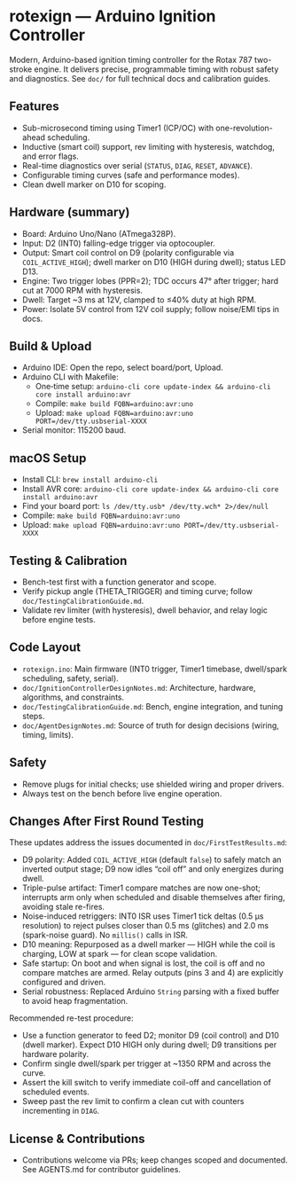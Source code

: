 # rotexign — Arduino Ignition Controller

Modern, Arduino-based ignition timing controller for the Rotax 787 two-stroke engine. It delivers precise, programmable timing with robust safety and diagnostics. See `doc/` for full technical docs and calibration guides.

## Features
- Sub-microsecond timing using Timer1 (ICP/OC) with one-revolution-ahead scheduling.
- Inductive (smart coil) support, rev limiting with hysteresis, watchdog, and error flags.
- Real-time diagnostics over serial (`STATUS`, `DIAG`, `RESET`, `ADVANCE`).
- Configurable timing curves (safe and performance modes).
 - Clean dwell marker on D10 for scoping.

## Hardware (summary)
- Board: Arduino Uno/Nano (ATmega328P).
- Input: D2 (INT0) falling-edge trigger via optocoupler.
- Output: Smart coil control on D9 (polarity configurable via `COIL_ACTIVE_HIGH`); dwell marker on D10 (HIGH during dwell); status LED D13.
- Engine: Two trigger lobes (PPR=2); TDC occurs 47° after trigger; hard cut at 7000 RPM with hysteresis.
- Dwell: Target ~3 ms at 12V, clamped to ≤40% duty at high RPM.
- Power: Isolate 5V control from 12V coil supply; follow noise/EMI tips in docs.

## Build & Upload
- Arduino IDE: Open the repo, select board/port, Upload.
- Arduino CLI with Makefile:
  - One‑time setup: `arduino-cli core update-index && arduino-cli core install arduino:avr`
  - Compile: `make build FQBN=arduino:avr:uno`
  - Upload: `make upload FQBN=arduino:avr:uno PORT=/dev/tty.usbserial-XXXX`
- Serial monitor: 115200 baud.

## macOS Setup
- Install CLI: `brew install arduino-cli`
- Install AVR core: `arduino-cli core update-index && arduino-cli core install arduino:avr`
- Find your board port: `ls /dev/tty.usb* /dev/tty.wch* 2>/dev/null`
- Compile: `make build FQBN=arduino:avr:uno`
- Upload: `make upload FQBN=arduino:avr:uno PORT=/dev/tty.usbserial-XXXX`

## Testing & Calibration
- Bench-test first with a function generator and scope.
- Verify pickup angle (THETA_TRIGGER) and timing curve; follow `doc/TestingCalibrationGuide.md`.
- Validate rev limiter (with hysteresis), dwell behavior, and relay logic before engine tests.

## Code Layout
- `rotexign.ino`: Main firmware (INT0 trigger, Timer1 timebase, dwell/spark scheduling, safety, serial).
- `doc/IgnitionControllerDesignNotes.md`: Architecture, hardware, algorithms, and constraints.
- `doc/TestingCalibrationGuide.md`: Bench, engine integration, and tuning steps.
- `doc/AgentDesignNotes.md`: Source of truth for design decisions (wiring, timing, limits).

## Safety
- Remove plugs for initial checks; use shielded wiring and proper drivers.
- Always test on the bench before live engine operation.

## Changes After First Round Testing

These updates address the issues documented in `doc/FirstTestResults.md`:

- D9 polarity: Added `COIL_ACTIVE_HIGH` (default `false`) to safely match an inverted output stage; D9 now idles “coil off” and only energizes during dwell.
- Triple-pulse artifact: Timer1 compare matches are now one-shot; interrupts arm only when scheduled and disable themselves after firing, avoiding stale re-fires.
- Noise-induced retriggers: INT0 ISR uses Timer1 tick deltas (0.5 µs resolution) to reject pulses closer than 0.5 ms (glitches) and 2.0 ms (spark-noise guard). No `millis()` calls in ISR.
- D10 meaning: Repurposed as a dwell marker — HIGH while the coil is charging, LOW at spark — for clean scope validation.
- Safe startup: On boot and when signal is lost, the coil is off and no compare matches are armed. Relay outputs (pins 3 and 4) are explicitly configured and driven.
- Serial robustness: Replaced Arduino `String` parsing with a fixed buffer to avoid heap fragmentation.

Recommended re-test procedure:

- Use a function generator to feed D2; monitor D9 (coil control) and D10 (dwell marker). Expect D10 HIGH only during dwell; D9 transitions per hardware polarity.
- Confirm single dwell/spark per trigger at ~1350 RPM and across the curve.
- Assert the kill switch to verify immediate coil-off and cancellation of scheduled events.
- Sweep past the rev limit to confirm a clean cut with counters incrementing in `DIAG`.

## License & Contributions
- Contributions welcome via PRs; keep changes scoped and documented. See AGENTS.md for contributor guidelines.
